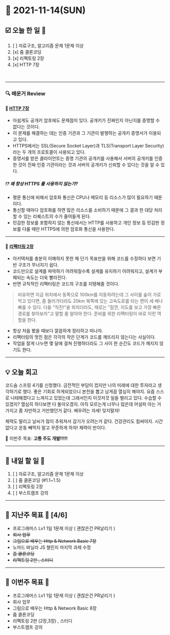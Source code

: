# 📆 2021-11-14(SUN)
## ☑️ 오늘 한 일 📑
1. [ ] 자료구조, 알고리즘 문제 1문제 이상  
2. [x] 줌 클론코딩
3. [x] 리펙토링 2장
4. [x] HTTP 7장

<br>

***

### 🔍️ 배운거 Review 

#### 🌈 [HTTP 7장](https://github.com/Kyuwon53/library_books_record/blob/main/HTTP%26NetworkBasic/Chapter07.md)
- 아쉽게도 공개키 암호에도 문제점이 있다. 공개키가 진짜인지 아닌지를 증명할 수 없다는 것이다. 
- 이 문제를 해결하는 데는 인증 기관과 그 기관이 발행하는 공개키 증명서가 이용되고 있다. 
- HTTPS에서는 SSL(Secure Socket Layer)과 TLS(Transport Layer Security)라는 두 개의 프로토콜이 사용되고 있다. 
- 증명서를 받은 클라이언트는 증명 기관의 공개키를 사용해서 서버의 공개키를 인증한 것이 진짜 인증 기관이라는 것과 서버의 공개키가 신뢰할 수 있다는 것을 알 수 있다.
##### ⁉️ 왜 항상 HTTPS 를 사용하지 않는가? 

- 평문 통신에 비해서 암호화 통신은 CPU나 메모리 등 리소스가 많이 필요하기 때문이다. 
- 통신할 때마다 암호화를 하면 많은 리소스를 소비하기 때문에 그 결과 한 대당 처리할 수 있는 리퀘스트의 수가 줄어들게 된다. 
- 민감한 정보를 포함하지 않는 통신에서는 HTTP를 사용하고 개인 정보 등 민감한 정보를 다룰 때만 HTTPS에 의한 암호화 통신을 사용한다.

***

#### 🌈 [리펙터링 2장](https://github.com/Kyuwon53/library_books_record/blob/main/Refactoring_2Edition/Chapter02.md) 
- 아키텍처를 충분히 이해하지 못한 채 단기 목표만을 위해 코드를 수정하다 보면 기반 구조가 무너지기 쉽다.
- 코드만으로 설계를 파악하기 어려워질수록 설계를 유지하기 어려워지고, 설계가 부패되는 속도는 더욱 빨라진다.
- 반면 규칙적인 리팩터링은 코드의 구조를 지탱해줄 것이다. 
> 비유하면 지금 위치에서 동쪽으로 100km를 이동하려는데 그 사이를 숲이 가로막고 있다면, 좀 둘러가더라도 20km 북쪽에 있는 고속도로를 타는 편이 세 배나 빠를 수 있다. 다들 "직진!"을 외치더라도, 때로는 "잠깐, 지도를 보고 가장 빠른 경로를 찾아보자"고 말할 줄 알아야 한다. 준비를 위한 리팩터링이 바로 이런 역할을 한다.
- 항상 처음 봤을 때보다 깔끔하게 정리하고 떠나자. 
- 리팩터링의 멋진 점은 각각의 작은 단계가 코드를 깨뜨리지 않는다는 사실이다. 
- 작업을 잘게 나누면 몇 달에 걸쳐 진행하더라도 그 사이 한 순간도 코드가 깨지지 않기도 한다. 


***
## 💡  오늘 회고 

코드숨 스프링 4기를 신청했다. 금전적인 부담이 컸지만 나의 미래에 대한 투자라고 생각하기로 했다. 좋은 기회로 하게되었으니 본전을 뽑고 남게끔 열심히 해야지. 
요즘 스스로 나태해졌다고 느껴지고 있었는데 그래서인지 이것저것 일을 벌리고 있다. 수습할 수 있겠지? 열심히 하다보면 다 돌아오겠지. 
아직 모르는게 너무나 많은데 어설피 아는 거 가지고 좀 자만하고 거만했던거 같다. 배우려는 자세! 잊지말자! 

체력도 딸리고 날씨가 많이 추워져서 감기가 오려는거 같다. 건강관리도 힘써야지. 시간없다고 운동 빼먹지 말고 꾸준하게 하자! 체력이 반이다. 

🎯 이번주 목표: **고통 주도 개발!!!!!** 

***

## 🎯 내일 할 일 🎯
1. [ ] 자료구조, 알고리즘 문제 1문제 이상  
2. [ ] 줌 클론코딩 (#1.1~1.5)
3. [ ] 리펙토링 2장
4. [ ] 부스트캠프 강의 

***
 
## 🏁 지난주 목표 🏁   [4/6]
- 프로그래머스 Lv1 1일 1문제 이상 ( 괜찮은건 PR날리기 )
- ~~회사 업무~~
- ~~그림으로 배우는 Http & Network Basic 7장~~
- 노마드 바닐라 JS 챌린지 마지막 과제 수정
- ~~줌 클론코딩~~
- ~~리펙토링 2판 , 스터디~~

***

## 🏁 이번주 목표 🏁   
- 프로그래머스 Lv1 1일 1문제 이상 ( 괜찮은건 PR날리기 )
- 회사 업무
- 그림으로 배우는 Http & Network Basic 8장
- 줌 클론코딩
- 리펙토링 2판 (2장,3장) , 스터디
- 부스트캠프 강의 




